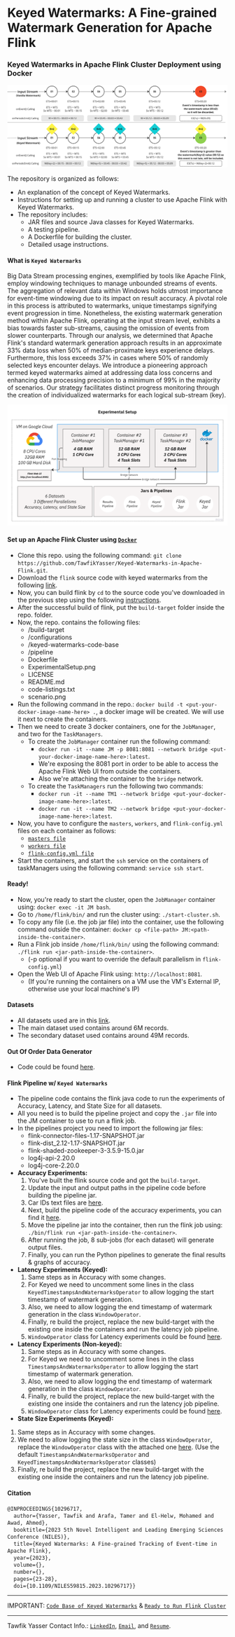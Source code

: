 # Keyed Watermarks: A Fine-grained Watermark Generation for Apache Flink 
### Keyed Watermarks in Apache Flink Cluster Deployment using Docker

![Vanilla Vs. Keyed WM](https://github.com/TawfikYasser/Keyed-Watermarks-in-Apache-Flink/blob/main/scenario.png)

The repository is organized as follows:

* An explanation of the concept of Keyed Watermarks.
* Instructions for setting up and running a cluster to use Apache Flink with Keyed Watermarks.
* The repository includes:
    * JAR files and source Java classes for Keyed Watermarks.
    * A testing pipeline.
    * A Dockerfile for building the cluster.
    * Detailed usage instructions.

#### What is `Keyed Watermarks` 
Big Data Stream processing engines, exemplified by tools like Apache Flink, employ windowing techniques to manage unbounded streams of events. The aggregation of relevant data within Windows holds utmost importance for event-time windowing due to its impact on result accuracy. A pivotal role in this process is attributed to watermarks, unique timestamps signifying event progression in time. Nonetheless, the existing watermark generation method within Apache Flink, operating at the input stream level, exhibits a bias towards faster sub-streams, causing the omission of events from slower counterparts. Through our analysis, we determined that Apache Flink's standard watermark generation approach results in an approximate $33\%$ data loss when $50\%$ of median-proximate keys experience delays. Furthermore, this loss exceeds $37\%$ in cases where $50\%$ of randomly selected keys encounter delays. We introduce a pioneering approach termed keyed watermarks aimed at addressing data loss concerns and enhancing data processing precision to a minimum of $99\%$ in the majority of scenarios. Our strategy facilitates distinct progress monitoring through the creation of individualized watermarks for each logical sub-stream (key).

![Experimental Setup](https://github.com/TawfikYasser/Keyed-Watermarks-in-Apache-Flink/blob/main/ExperimentalSetup.png)

#### Set up an Apache Flink Cluster using [`Docker`](https://github.com/TawfikYasser/kw-flink-cluster-docker/blob/main/Dockerfile)
* Clone this repo. using the following command: `git clone https://github.com/TawfikYasser/Keyed-Watermarks-in-Apache-Flink.git`.
* Download the `flink` source code with keyed watermarks from the following [link](https://drive.google.com/drive/folders/1Tq95uxpyzlph5SN5vq4upQg4_bYm8TQb?usp=sharing).
* Now, you can build flink by `cd` to the source code you've downloaded in the previous step using the following [instructions](https://nightlies.apache.org/flink/flink-docs-master/docs/flinkdev/building/#build-flink).
* After the successful build of flink, put the `build-target` folder inside the repo. folder.
* Now, the repo. contains the following files:
  * /build-target
  * /configurations
  * /keyed-watermarks-code-base
  * /pipeline
  * Dockerfile
  * ExperimentalSetup.png
  * LICENSE
  * README.md
  * code-listings.txt
  * scenario.png
* Run the following command in the repo.: `docker build -t <put-your-docker-image-name-here> .`, a docker image will be created. We will use it next to create the containers.
* Then we need to create 3 docker containers, one for the `JobManager`, and two for the `TaskManagers`.
   * To create the `JobManager` container run the following command:
     * `docker run -it --name JM -p 8081:8081 --network bridge <put-your-docker-image-name-here>:latest`.
     * We're exposing the 8081 port in order to be able to access the Apache Flink Web UI from outside the containers.
     * Also we're attaching the container to the `bridge` network.
   * To create the `TaskManagers` run the following two commands:
     * `docker run -it --name TM1 --network bridge <put-your-docker-image-name-here>:latest`.
     * `docker run -it --name TM2 --network bridge <put-your-docker-image-name-here>:latest`.
* Now, you have to configure the `masters`, `workers`, and `flink-config.yml` files on each container as follows:
   * [`masters file`](https://github.com/TawfikYasser/kw-flink-cluster-docker/blob/main/configurations/masters.txt)
   * [`workers file`](https://github.com/TawfikYasser/kw-flink-cluster-docker/blob/main/configurations/workers.txt)
   * [`flink-config.yml file`](https://github.com/TawfikYasser/kw-flink-cluster-docker/blob/main/configurations/flink-config.yml)
* Start the containers, and start the `ssh` service on the containers of taskManagers using the following command: `service ssh start`.

#### Ready!
* Now, you're ready to start the cluster, open the `JobManager` container using: `docker exec -it JM bash`.
* Go to `/home/flink/bin/` and run the cluster using: `./start-cluster.sh`.
* To copy any file (i.e. the job jar file) into the container, use the following command outside the container: `docker cp <file-path> JM:<path-inside-the-container>`.
* Run a Flink job inside `/home/flink/bin/` using the following command: `./flink run <jar-path-inside-the-container>`.
  * (-p <parallelism> optional if you want to override the default parallelism in `flink-config.yml`)
* Open the Web UI of Apache Flink using: `http://localhost:8081`.
  * (If you're running the containers on a VM use the VM's External IP, otherwise use your local machine's IP)

#### Datasets
* All datasets used are in this [link](https://drive.google.com/drive/folders/1F3ageBfsfOXqHKrk0H0ItqkJ4WJr_lQd?usp=sharing).
* The main dataset used contains around 6M records.
* The secondary dataset used contains around 49M records.

#### Out Of Order Data Generator
* Code could be found [here](https://drive.google.com/drive/folders/1Hkza13L3HfT8U7eVvLBOLnXrxN8r6Zhr?usp=sharing).

#### Flink Pipeline w/ `Keyed Watermarks`
* The pipeline code contains the flink java code to run the experiments of Accuracy, Latency, and State Size for all datasets.
* All you need is to build the pipeline project and copy the `.jar` file into the JM container to use to run a flink job.
* In the pipelines project you need to import the following jar files:
  * flink-connector-files-1.17-SNAPSHOT.jar
  * flink-dist_2.12-1.17-SNAPSHOT.jar
  * flink-shaded-zookeeper-3-3.5.9-15.0.jar
  * log4j-api-2.20.0
  * log4j-core-2.20.0
* **Accuracy Experiments:**
  1. You've built the flink source code and got the `build-target`.
  2. Update the input and output paths in the pipeline code before building the pipeline jar.
  3. Car IDs text files are [here](https://drive.google.com/drive/folders/1-Gi7heqdcBCpnIUfpq5LzAp84Jhf0dMJ?usp=sharing).
  4. Next, build the pipeline code of the accuracy experiments, you can find it [here](https://drive.google.com/drive/folders/1E8FLGTRq88k9glyrR7bt9IsUKOzfQFPx?usp=sharing).
  5. Move the pipeline jar into the container, then run the flink job using: `./bin/flink run <jar-path-inside-the-container>`.
  6. After running the job, 8 sub-jobs (for each dataset) will generate output files.
  7. Finally, you can run the Python pipelines to generate the final results & graphs of accuracy.
* **Latency Experiments (Keyed):**
  1. Same steps as in Accuracy with some changes.
  2. For Keyed we need to uncomment some lines in the class `KeyedTimestampsAndWatermarksOperator` to allow logging the start timestamp of watermark generation.
  3. Also, we need to allow logging the end timestamp of watermark generation in the class `WindowOperator`.
  4. Finally, re build the project, replace the new build-target with the existing one inside the containers and run the latency job pipeline.
  5. `WindowOperator` class for Latency experiments could be found [here](https://drive.google.com/drive/folders/16_jsF-z_55_NvG187NLVj6KG8NwKItXm?usp=sharing).
* **Latency Experiments (Non-keyed):**
  1. Same steps as in Accuracy with some changes.
  2. For Keyed we need to uncomment some lines in the class `TimestampsAndWatermarksOperator` to allow logging the start timestamp of watermark generation.
  3. Also, we need to allow logging the end timestamp of watermark generation in the class `WindowOperator`.
  4. Finally, re build the project, replace the new build-target with the existing one inside the containers and run the latency job pipeline.
  5. `WindowOperator` class for Latency experiments could be found [here](https://drive.google.com/drive/folders/16_jsF-z_55_NvG187NLVj6KG8NwKItXm?usp=sharing).
* **State Size Experiments (Keyed):**
 1. Same steps as in Accuracy with some changes.
  3. We need to allow logging the state size in the class `WindowOperator`, replace the `WindowOperator` class with the attached one [here](https://drive.google.com/drive/folders/16_jsF-z_55_NvG187NLVj6KG8NwKItXm?usp=sharing). (Use the default `TimestampsAndWatermarksOperator` and `KeyedTimestampsAndWatermarksOperator` classes)
  4. Finally, re build the project, replace the new build-target with the existing one inside the containers and run the latency job pipeline.

#### Citation

```
@INPROCEEDINGS{10296717,
  author={Yasser, Tawfik and Arafa, Tamer and El-Helw, Mohamed and Awad, Ahmed},
  booktitle={2023 5th Novel Intelligent and Leading Emerging Sciences Conference (NILES)}, 
  title={Keyed Watermarks: A Fine-grained Tracking of Event-time in Apache Flink}, 
  year={2023},
  volume={},
  number={},
  pages={23-28},
  doi={10.1109/NILES59815.2023.10296717}}
```
---

IMPORTANT: [`Code Base of Keyed Watermarks`](https://github.com/TawfikYasser/kw-flink-cluster-docker/tree/main/keyed-watermarks-code-base) & [`Ready to Run Flink Cluster`](https://drive.google.com/drive/folders/1_gEHB0FxrvtpiAGlCqfd4GLXfACmn2As)

---
Tawfik Yasser Contact Info.: [`LinkedIn`](https://www.linkedin.com/in/tawfikyasser/), [`Email`](mailto:tawfekyassertawfek@gmail.com), and [`Resume`](https://drive.google.com/file/d/1DuXrBTBNtxJ5P4YkhT1i0VEFTyKo2u6G/view?usp=sharing).
